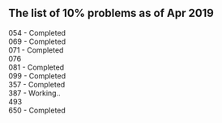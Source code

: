 The list of 10% problems as of Apr 2019
---------------------------------------
054 - Completed   
069 - Completed  
071 - Completed    
076  
081 - Completed  
099 - Completed  
357 - Completed  
387 - Working..  
493  
650 - Completed  
